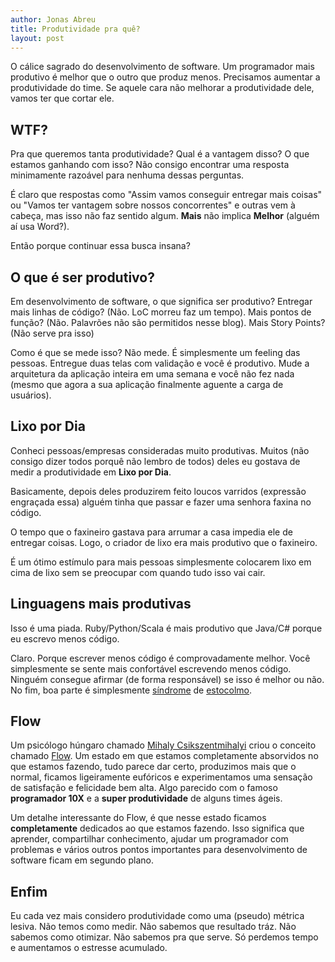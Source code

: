 ```yaml
---
author: Jonas Abreu
title: Produtividade pra quê?
layout: post
---
```


O cálice sagrado do desenvolvimento de software. Um programador mais produtivo é melhor que o outro que produz menos.
Precisamos aumentar a produtividade do time. Se aquele cara não melhorar a produtividade dele, vamos ter que cortar ele.

## WTF?

Pra que queremos tanta produtividade? Qual é a vantagem disso? O que estamos ganhando com isso? Não consigo encontrar uma resposta
minimamente razoável para nenhuma dessas perguntas. 

É claro que respostas como "Assim vamos conseguir entregar mais coisas" ou "Vamos ter vantagem sobre nossos concorrentes" e outras vem à cabeça, mas isso não faz sentido algum. **Mais** não implica **Melhor** (alguém aí usa Word?).

Então porque continuar essa busca insana? 

## O que é ser produtivo?

Em desenvolvimento de software, o que significa ser produtivo? Entregar mais linhas de código? (Não. LoC morreu faz um tempo). 
Mais pontos de função? (Não. Palavrões não são permitidos nesse blog). Mais Story Points? (Não serve pra isso)

Como é que se mede isso? Não mede. É simplesmente um feeling das pessoas. Entregue duas telas com validação e você é produtivo. 
Mude a arquitetura da aplicação inteira em uma semana e você não fez nada (mesmo que agora a sua aplicação finalmente aguente a
carga de usuários).

## Lixo por Dia

Conheci pessoas/empresas consideradas muito produtivas. Muitos (não consigo dizer todos porquê não lembro de todos) deles 
eu gostava de medir a produtividade em **Lixo por Dia**. 

Basicamente, depois deles produzirem feito loucos varridos 
(expressão engraçada essa) alguém tinha que passar e fazer uma senhora faxina no código. 

O tempo que o faxineiro gastava
para arrumar a casa impedia ele de entregar coisas. Logo, o criador de lixo era mais produtivo que o faxineiro. 

É um ótimo
estímulo para mais pessoas simplesmente colocarem lixo em cima de lixo sem se preocupar com quando tudo isso vai cair.

## Linguagens mais produtivas

Isso é uma piada. Ruby/Python/Scala é mais produtivo que Java/C# porque eu escrevo menos código. 

Claro. Porque escrever menos 
código é comprovadamente melhor. Você simplesmente se sente mais confortável escrevendo menos código. Ninguém consegue afirmar
(de forma responsável) se isso é melhor ou não. No fim, boa parte é simplesmente [síndrome][1] de [estocolmo][2].

## Flow

Um psicólogo húngaro chamado [Mihaly Csikszentmihalyi][3] criou o conceito chamado [Flow][4]. Um estado em que estamos 
completamente absorvidos no que estamos fazendo, tudo parece dar certo, produzimos mais que o normal, ficamos ligeiramente
eufóricos e experimentamos uma sensação de satisfação e felicidade bem alta. Algo parecido com o famoso **programador 10X** e a
**super produtividade** de alguns times ágeis. 

Um detalhe interessante do Flow, é que nesse estado ficamos **completamente** 
dedicados ao que estamos fazendo. Isso significa que aprender, compartilhar conhecimento, ajudar um programador com problemas 
e vários outros pontos importantes para desenvolvimento de software ficam em segundo plano.

## Enfim

Eu cada vez mais considero produtividade como uma (pseudo) métrica lesiva. Não temos como medir. Não sabemos que resultado tráz.
Não sabemos como otimizar. Não sabemos pra que serve. Só perdemos tempo e aumentamos o estresse acumulado.

[1]: https://pt.wikipedia.org/wiki/S%C3%ADndrome_de_Estocolmo
[2]: https://twitter.com/alex_gaynor/status/274384201447534592
[3]: https://en.wikipedia.org/wiki/Mihaly_Csikszentmihalyi
[4]: https://en.wikipedia.org/wiki/Flow_(psychology)

